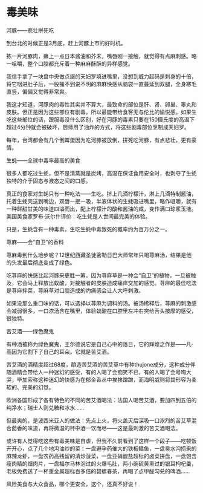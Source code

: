 # 毒美味

河豚——悲壮拼死吃 

到台北的时候正是3月底，赶上河豚上市的好时机。 

拣一片河豚肉，蘸上一点日本酱油和芥末，嘴唇刚一接触，就觉得有点麻刺感。略一咀嚼，整个口腔都充斥着一种麻麻酥酥的异样感觉。 

我信手拿了一块盘中央做点缀的天妇罗填进嘴里，没想到威力起码是刺身的十倍，将它咽进肚子后，一股搔不到说不明的麻麻快感从脑袋一直蔓延到双腿，全身寒毛直竖，偏偏又觉得非常爽。 

我这才知道，河豚肉的毒性其实并不算大，最致命的部位是肝、肾、卵巢、睾丸和皮肤。但正是因为这些部位有剧毒，所以最能带给食客无与伦比的愉悦感。如果生吃这些部位的话，跟服毒没什么区别，好在河豚的毒素只要在150摄氏度的高温下超过4分钟就会被破坏，厨师用了油炸的方式，将这些剧毒部位烹制成天妇罗。 

每年，台湾都会有几个倒霉蛋因为吃河豚被放倒，拼死吃河豚，有点悲壮，更有豪情。 

生蚝——全球中毒率最高的美食 

很多人都吃过生蚝，但不是清蒸就是炭烤，高温在保证食用安全时，也剥夺了生蚝独特的介于固态与液态之间的口感。 

真正的食家对生蚝只有一种吃法——生吃。挤上几滴柠檬汁，淋上几滴特制酱油，托着生蚝壳送到嘴边，双唇一抿一吸，半液体状的生蚝吸进嘴里，略作咀嚼，就有一种鲜甜甘美的味道四溢而出，配上柠檬汁的酸和酱油的咸，变作满口琼浆玉液。美国美食家罗布·沃尔什评价：吃生蚝是人世间最完美的体验。 

只是，生蚝含有一种毒素，生吃生蚝中毒致死的概率约为百万分之一。 

荨麻——会“自卫”的香料 

荨麻毒到什么地步呢？12世纪西藏圣徒密勒日巴大师常年只喝荨麻汤，结果是他的头发最后彻底变成了绿色。 

吃荨麻的快感比起河豚来更胜一筹。因为荨麻草是一种会“自卫”的植物，一旦被触及，它会马上释放出蚁酸，对接触者的皮肤造成痛痒交加的感觉。荨麻的最佳吃法是荨麻拌菜，荨麻草对口腔造成的灼痛感会让人大呼刺激。 

如果没那么重口味的话，可以选择以荨麻为调料的汤。被汤稀释后，荨麻的刺激感会减弱很多，一口浓汤含在嘴里，体验蚁酸在口腔里左冲右突给舌头按摩的感受，很独特。 

苦艾酒——绿色魔鬼 

有种酒被称为绿色魔鬼，王尔德说它是自己心中的落日，它的辉煌之作是——凡·高因为它割下了自己的耳朵。它就是苦艾酒。 

苦艾酒的酒精度超过68度，酿造苦艾酒的苦艾草中有种thujone成分，这种成分伴随酒精会带给人一种迷幻的感受，有的人喝了会痴笑不已，有的人喝了会号啕大哭，毕加索称这种迷幻的快感为在郁金香丛中挨挨蹭蹭，而海明威则将其形容为柔软的、完美的幻觉。 

欧洲各国形成了各有特色的不同的苦艾酒喝法：法国人喝苦艾酒，要加四到五倍的纯净水；瑞士人则兑糖和冰水…… 

但最爽的，是波西米亚人的做法：先点上火，将火盖灭后深吸一口浓烈的苦艾草混合茴香的味道，再将微温的杯中酒一饮而尽——这是最刺激的苦艾酒喝法。 

或许有人觉得吃这些有毒美味是自虐，但我不久前看到了这样一个段子——吃顿饭开开心，点了几个地沟油炒的菜：一盘避孕药催大的铁板鳝鱼，一盘臭水沟捞来的麻辣龙虾，一盘农药高残留的清炒菠菜，一盘亚硝酸盐超标的卤菜拼盘，一盘饱含瘦肉精的熘肉片，一盘福尔马林泡过的火爆毛肚，两小碗硫黄熏过的银耳枸杞羹，老板免费送了一杯重金属超标百多倍的碧螺春茶，再喝了点甲醛勾兑的啤酒…… 

风险美食与大众食品，哪个更安全，这个，还真不好说！